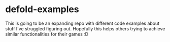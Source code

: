 # defold-examples
This is going to be an expanding repo with different code examples about stuff I've struggled figuring out. Hopefully this helps others trying to achieve similar functionalities for their games :D
